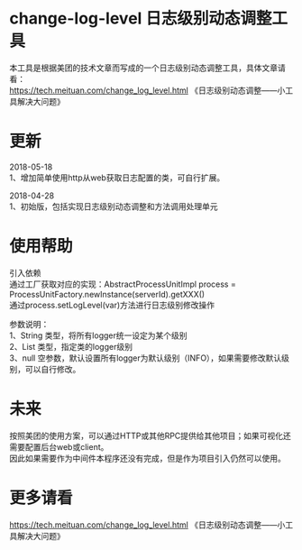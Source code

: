 # change-log-level 日志级别动态调整工具
本工具是根据美团的技术文章而写成的一个日志级别动态调整工具，具体文章请看：<br />
https://tech.meituan.com/change_log_level.html 《日志级别动态调整——小工具解决大问题》<br />

# 更新
2018-05-18<br />
1、增加简单使用http从web获取日志配置的类，可自行扩展。

2018-04-28 <br />
1、初始版，包括实现日志级别动态调整和方法调用处理单元<br />

# 使用帮助
引入依赖<br />
通过工厂获取对应的实现：AbstractProcessUnitImpl process = ProcessUnitFactory.newInstance(serverId).getXXX()<br />
通过process.setLogLevel(var)方法进行日志级别修改操作<br />

参数说明：<br />
1、String 类型，将所有logger统一设定为某个级别<br />
2、List<LoggerBean> 类型，指定类的logger级别<br />
3、null 空参数，默认设置所有logger为默认级别（INFO），如果需要修改默认级别，可以自行修改。<br />

# 未来
按照美团的使用方案，可以通过HTTP或其他RPC提供给其他项目；如果可视化还需要配置后台web或client。<br />
因此如果需要作为中间件本程序还没有完成，但是作为项目引入仍然可以使用。<br />

# 更多请看
https://tech.meituan.com/change_log_level.html 《日志级别动态调整——小工具解决大问题》<br />


